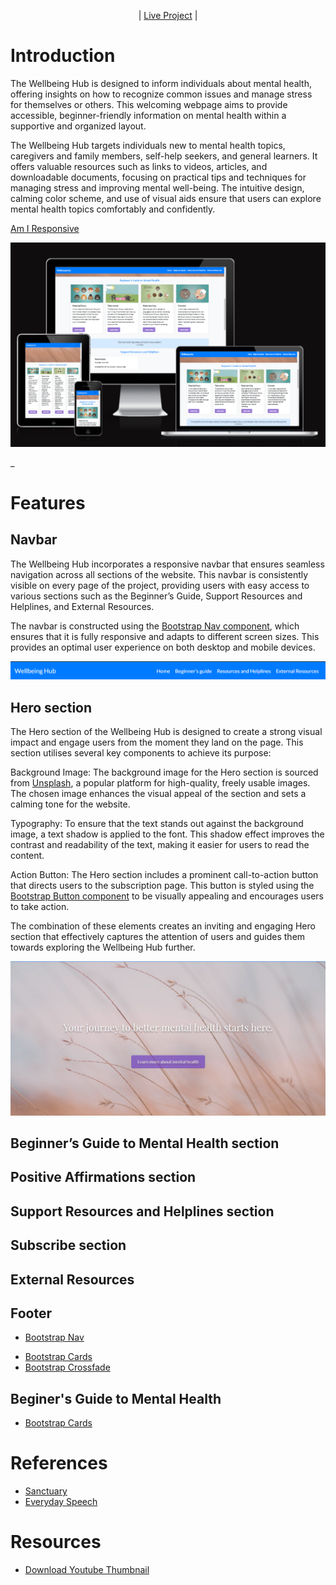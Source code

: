 <p align="center">
| <a href="https://gerasoa.github.io/wellbeing-hub/" target="_blank">Live Project</a> |
</p>

# Introduction

The Wellbeing Hub is designed to inform individuals about mental health, offering insights on how to recognize common issues and manage stress for themselves or others. This welcoming webpage aims to provide accessible, beginner-friendly information on mental health within a supportive and organized layout.

The Wellbeing Hub targets individuals new to mental health topics, caregivers and family members, self-help seekers, and general learners. It offers valuable resources such as links to videos, articles, and downloadable documents, focusing on practical tips and techniques for managing stress and improving mental well-being. The intuitive design, calming color scheme, and use of visual aids ensure that users can explore mental health topics comfortably and confidently.

[Am I Responsive](https://ui.dev/amiresponsive?url=https://gerasoa.github.io/project-ci-draft/)

![screen website](https://github.com/gerasoa/wellbeing-hub/blob/main/assets/images/docs/am-i-responsive.png)
                  
_

# Features

## Navbar
The Wellbeing Hub incorporates a responsive navbar that ensures seamless navigation across all sections of the website. This navbar is consistently visible on every page of the project, providing users with easy access to various sections such as the Beginner’s Guide, Support Resources and Helplines, and External Resources.

The navbar is constructed using the [Bootstrap Nav component](https://getbootstrap.com/docs/5.3/components/navbar/#nav), which ensures that it is fully responsive and adapts to different screen sizes. This provides an optimal user experience on both desktop and mobile devices.

![navbad image](https://github.com/gerasoa/wellbeing-hub/blob/main/assets/images/docs/navbar.png)

## Hero section

The Hero section of the Wellbeing Hub is designed to create a strong visual impact and engage users from the moment they land on the page. This section utilises several key components to achieve its purpose:

Background Image: The background image for the Hero section is sourced from [Unsplash](https://unsplash.com/), a popular platform for high-quality, freely usable images. The chosen image enhances the visual appeal of the section and sets a calming tone for the website.

Typography: To ensure that the text stands out against the background image, a text shadow is applied to the font. This shadow effect improves the contrast and readability of the text, making it easier for users to read the content.

Action Button: The Hero section includes a prominent call-to-action button that directs users to the subscription page. This button is styled using the [Bootstrap Button component](https://getbootstrap.com/docs/5.3/components/buttons/) to be visually appealing and encourages users to take action.

The combination of these elements creates an inviting and engaging Hero section that effectively captures the attention of users and guides them towards exploring the Wellbeing Hub further.

![navbad image](https://github.com/gerasoa/wellbeing-hub/blob/main/assets/images/docs/hero-doc.png)


## Beginner’s Guide to Mental Health section

## Positive Affirmations section

## Support Resources and Helplines section

## Subscribe section

## External Resources

## Footer


<!-- Navbar -->
- [Bootstrap Nav](https://getbootstrap.com/docs/5.3/components/navbar/#nav)

<!-- Inspirational Quotes -->
- [Bootstrap Cards](https://getbootstrap.com/docs/5.3/components/card/#example)
- [Bootstrap Crossfade](https://getbootstrap.com/docs/5.3/components/carousel/#crossfade)


## Beginer's Guide to Mental Health

- [Bootstrap Cards](https://getbootstrap.com/docs/5.3/components/card/#example)


<!-- Support Resources and Helplines -->

<!-- Subscribe to Our Newsletter -->

<!-- Articles External Resources -->

<!-- Footer -->


# References

- [Sanctuary](https://www.sanctuary.co.uk/) 
- [Everyday Speech](https://everydayspeech.com/)

# Resources

 - [Download Youtube Thumbnail](https://youtube-thumbnail-grabber.com/)


